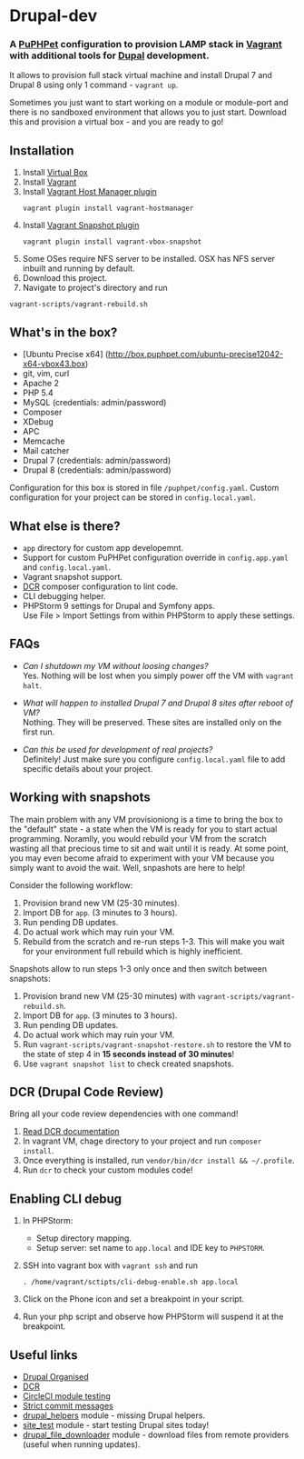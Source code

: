 # Drupal-dev
### A [PuPHPet](https://puphpet.com/) configuration to provision LAMP stack in [Vagrant](http://www.vagrantup.com/) with additional tools for [Dupal](https://www.drupal.org) development.

It allows to provision full stack virtual machine and install Drupal 7 and Drupal 8 using only 1 command - `vagrant up`.

Sometimes you just want to start working on a module or module-port and there
is no sandboxed environment that allows you to just start.
Download this and provision a virtual box - and you are ready to go!

## Installation
1. Install [Virtual Box](https://www.virtualbox.org/)
2. Install [Vagrant](http://www.vagrantup.com/)
3. Install [Vagrant Host Manager plugin](https://github.com/smdahlen/vagrant-hostmanager)<br/>
 	```
	vagrant plugin install vagrant-hostmanager
	```
4. Install [Vagrant Snapshot plugin](https://github.com/dergachev/vagrant-vbox-snapshot/)<br/>
	```
	vagrant plugin install vagrant-vbox-snapshot
	```
5. Some OSes require NFS server to be installed. OSX has NFS server inbuilt and running by default.
6. Download this project.
7. Navigate to project's directory and run<br/>
```
vagrant-scripts/vagrant-rebuild.sh
```
   
   
## What's in the box?
* [Ubuntu Precise x64] (http://box.puphpet.com/ubuntu-precise12042-x64-vbox43.box)
* git, vim, curl
* Apache 2
* PHP 5.4
* MySQL (credentials: admin/password)
* Composer
* XDebug
* APC
* Memcache
* Mail catcher
* Drupal 7 (credentials: admin/password)
* Drupal 8 (credentials: admin/password)

Configuration for this box is stored in file `/puphpet/config.yaml`.
Custom configuration for your project can be stored in `config.local.yaml`.

## What else is there?
* `app` directory for custom app developemnt.
* Support for custom PuPHPet configuration override in `config.app.yaml` and `config.local.yaml`.
* Vagrant snapshot support.
* [DCR](https://github.com/alexdesignworks/dcr) composer configuration to lint code.
* CLI debugging helper.
* PHPStorm 9 settings for Drupal and Symfony apps.<br/>
  Use File > Import Settings from within PHPStorm to apply these settings.
   
## FAQs
* *Can I shutdown my VM without loosing changes?*<br/>
  Yes. Nothing will be lost when you simply power off the VM with `vagrant halt`.  

* *What will happen to installed Drupal 7 and Drupal 8 sites after reboot of VM?*<br/>
  Nothing. They will be preserved. These sites are installed only on the first run.

* *Can this be used for development of real projects?*<br/>
  Definitely! Just make sure you configure `config.local.yaml` file to add specific details about your project.
  
## Working with snapshots
The main problem with any VM provisioniong is a time to bring the box to the "default" state -  a state when the VM is ready for you to start actual programming. Noramlly, you would rebuild your VM from the scratch wasting all that precious time to sit and wait until it is ready. At some point, you may even become afraid to experiment with your VM because you simply want to avoid the wait. Well, snpashots are here to help!

Consider the following workflow:

1. Provision brand new VM (25-30 minutes).
2. Import DB for `app`. (3 minutes to 3 hours).
3. Run pending DB updates.
4. Do actual work which may ruin your VM.
5. Rebuild from the scratch and re-run steps 1-3. This will make you wait for your environment full rebuild which is highly inefficient.

Snapshots allow to run steps 1-3 only once and then switch between snapshots:

1. Provision brand new VM (25-30 minutes) with `vagrant-scripts/vagrant-rebuild.sh`.
2. Import DB for `app`. (3 minutes to 3 hours).
3. Run pending DB updates.
4. Do actual work which may ruin your VM.
5. Run `vagrant-scripts/vagrant-snapshot-restore.sh` to restore the VM to the state of step 4 in **15 seconds instead of 30 minutes**!
6. Use `vagrant snapshot list` to check created snapshots.

## DCR (Drupal Code Review)
Bring all your code review dependencies with one command!

1. [Read DCR documentation](https://github.com/alexdesignworks/dcr)
2. In vagrant VM, chage directory to your project and run `composer install`.
3. Once everything is installed, run ```vendor/bin/dcr install && ~/.profile```.
4. Run `dcr` to check your custom modules code!

## Enabling CLI debug
1. In PHPStorm:
   * Setup directory mapping.
   * Setup server: set name to `app.local` and IDE key to `PHPSTORM`.
2. SSH into vagrant box with `vagrant ssh` and run<br/>
	```
	. /home/vagrant/sctipts/cli-debug-enable.sh app.local
	```

3. Click on the Phone icon and set a breakpoint in your script.
4. Run your php script and observe how PHPStorm will suspend it at the breakpoint.


## Useful links
* [Drupal Organised](http://www.drupalorganised.com)
* [DCR](https://github.com/alexdesignworks/dcr)
* [CircleCI module testing](https://github.com/alexdesignworks/drupal_circleci_template)
* [Strict commit messages](https://github.com/alexdesignworks/git-hooks)
* [drupal_helpers](https://github.com/nicksantamaria/drupal_helpers) module - missing Drupal helpers.
* [site_test](https://www.drupal.org/project/site_test) module - start testing Drupal sites today!
* [drupal\_file_downloader](https://github.com/alexdesignworks/drupal_file_downloader) module - download files from remote providers (useful when running updates).
